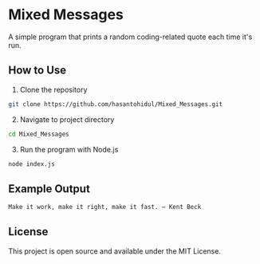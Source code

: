 
# Mixed Messages

A simple program that prints a random coding-related quote each time it's run.

## How to Use
1. Clone the repository
```bash
git clone https://github.com/hasantohidul/Mixed_Messages.git
```
2. Navigate to project directory
```bash
cd Mixed_Messages
```
3. Run the program with Node.js
```bash
node index.js
```

## Example Output
```bash
Make it work, make it right, make it fast. – Kent Beck
```

## License
This project is open source and available under the MIT License.